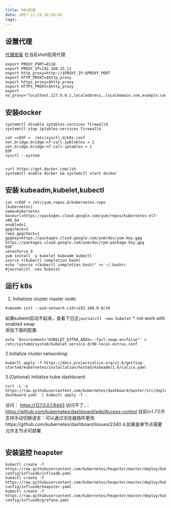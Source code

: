 ```yaml
---
title: k8s安装
date: 2017-11-18 18:20:45
tags:
---
```


## 设置代理
[代理安装](/2017/11/18/centos-http代理/)
在当前shell启用代理
```
export PROXY_PORT=8118
export PROXY_IP=192.168.15.11
export http_proxy=http://$PROXY_IP:$PROXY_PORT
export HTTP_PROXY=$http_proxy
export https_proxy=$http_proxy
export HTTPS_PROXY=$http_proxy
export no_proxy="localhost,127.0.0.1,localaddress,.localdomain.com,example.com,192.168.1.11,192.168.1.12,192.168.1.13"
```

## 安装docker
```
systemctl disable iptables-services firewalld
systemctl stop iptables-services firewalld

cat <<EOF >  /etc/sysctl.d/k8s.conf
net.bridge.bridge-nf-call-ip6tables = 1
net.bridge.bridge-nf-call-iptables = 1
EOF
sysctl --system


curl https://get.docker.com/|sh
systemctl enable docker && systemctl start docker
```


## 安装 kubeadm,kubelet,kubectl
```
cat <<EOF > /etc/yum.repos.d/kubernetes.repo
[kubernetes]
name=Kubernetes
baseurl=https://packages.cloud.google.com/yum/repos/kubernetes-el7-x86_64
enabled=1
gpgcheck=1
repo_gpgcheck=1
gpgkey=https://packages.cloud.google.com/yum/doc/yum-key.gpg https://packages.cloud.google.com/yum/doc/rpm-package-key.gpg
EOF
setenforce 0
yum install -y kubelet kubeadm kubectl
source <(kubectl completion bash)
echo "source <(kubectl completion bash)" >> ~/.bashrc
#journalctl -xeu kubelet
```

##  运行 k8s

1. Initializes cluster master node:
```
kubeadm init --pod-network-cidr=192.168.0.0/16

```
如果kubelet启动不起来，查看下日志`journalctl -xeu kubelet` 
*. not work with enabled swap   
添加下面的配置
```
echo 'Environment="KUBELET_EXTRA_ARGS=--fail-swap-on=false"' > /etc/systemd/system/kubelet.service.d/90-local-extras.conf
```

2.Initialize cluster networking:
```
kubectl apply -f https://docs.projectcalico.org/v2.6/getting-started/kubernetes/installation/hosted/kubeadm/1.6/calico.yaml
```
3.(Optional) Initialize kube-dashboard:
```
curl -L -s https://raw.githubusercontent.com/kubernetes/dashboard/master/src/deploy/recommended/kubernetes-dashboard.yaml  | kubectl apply -f -
```
访问： https://127.0.0.1:8443
访问不了，：https://github.com/kubernetes/dashboard/wiki/Access-control
目前(v1.7.1)不支持手动切换语言：可以通过浏览器插件更改https://github.com/kubernetes/dashboard/issues/2240
4.如果是单节点需要允许主节点可部署
```

```




## 安装监控 heapster
```
kubectl create -f  https://raw.githubusercontent.com/kubernetes/heapster/master/deploy/kube-config/influxdb/influxdb.yaml
kubectl create -f  https://raw.githubusercontent.com/kubernetes/heapster/master/deploy/kube-config/influxdb/heapster.yaml
kubectl create -f  https://raw.githubusercontent.com/kubernetes/heapster/master/deploy/kube-config/influxdb/grafana.yaml
```
